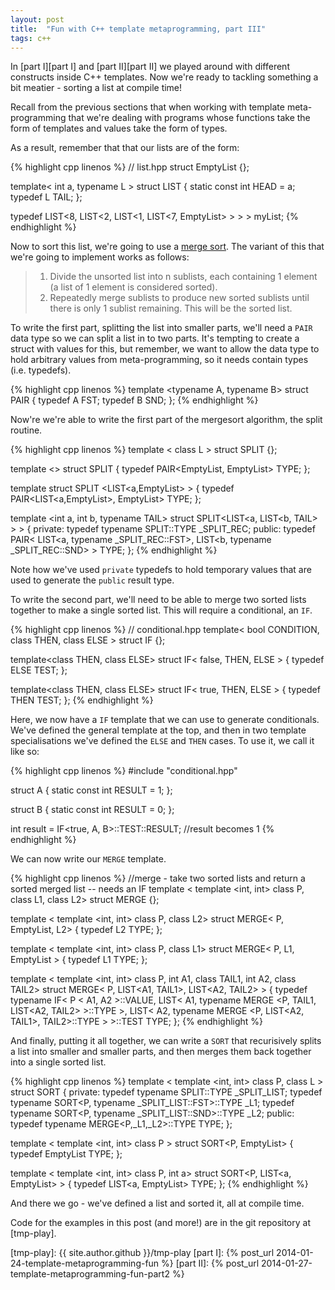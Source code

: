 ```yaml
---
layout: post
title:  "Fun with C++ template metaprogramming, part III"
tags: c++ 
---
```


In [part I][part I] and [part II][part II] we played around with different constructs inside C++ templates. Now we're ready to tackling something a bit meatier - sorting a list at compile time!

Recall from the previous sections that when working with template meta-programming that we're dealing with programs whose functions take the form of templates and values take the form of types. 

As a result, remember that that our lists are of the form:

{% highlight cpp linenos %}
// list.hpp
struct EmptyList {};

template< int a, typename L > struct LIST {
	static const int HEAD = a;
	typedef L TAIL;
};

typedef LIST<8, LIST<2, LIST<1, LIST<7, EmptyList> > > > myList;
{% endhighlight %}

Now to sort this list, we're going to use a [merge sort][merge sort]. The variant of this that we're going to implement works as follows:

> 1. Divide the unsorted list into n sublists, each containing 1 element (a list of 1 element is considered sorted).
> 2. Repeatedly merge sublists to produce new sorted sublists until there is only 1 sublist remaining. This will be the sorted list.

To write the first part, splitting the list into smaller parts, we'll need a `PAIR` data type so we can split a list in to two parts. It's tempting to create a struct with values for this, but remember, we want to allow the data type to hold arbitrary values from meta-programming, so it needs contain types (i.e. typedefs).

{% highlight cpp linenos %}
template <typename A, typename B> struct PAIR {
	typedef A FST;
	typedef B SND;
};
{% endhighlight %}

Now're we're able to write the first part of the mergesort algorithm, the split routine.

{% highlight cpp linenos %}
template < class L > struct SPLIT {};

template <> struct SPLIT <EmptyList> {
	typedef PAIR<EmptyList, EmptyList> TYPE;
};

template <int a> struct SPLIT <LIST<a,EmptyList> > {
	typedef PAIR<LIST<a,EmptyList>, EmptyList> TYPE;
};

template <int a, int b, typename TAIL> 
struct SPLIT<LIST<a, LIST<b, TAIL> > > {
private:
	typedef typename SPLIT<TAIL>::TYPE _SPLIT_REC;
public:
	typedef PAIR<
		 LIST<a, typename _SPLIT_REC::FST>, 
		 LIST<b, typename _SPLIT_REC::SND>
		 > TYPE;
};
{% endhighlight %}

Note how we've used `private` typedefs to hold temporary values that are used to generate the `public` result type. 

To write the second part, we'll need to be able to merge two sorted lists together to make a single sorted list. This will require a conditional, an `IF`.

{% highlight cpp linenos %}
// conditional.hpp
template< bool CONDITION, class THEN, class ELSE > struct IF {};

template<class THEN, class ELSE> struct IF< false, THEN, ELSE > {
	typedef ELSE TEST;
};

template<class THEN, class ELSE> struct IF< true, THEN, ELSE > {
	typedef THEN TEST;
};
{% endhighlight %}

Here, we now have a `IF` template that we can use to generate conditionals. We've defined the general template at the top, and then in two 
template specialisations we've defined the `ELSE` and `THEN` cases. To use it, we call it like so:

{% highlight cpp linenos %}
#include "conditional.hpp"

struct A {
	static const int RESULT = 1;
};

struct B {
	static const int RESULT = 0;
};

int result = IF<true, A, B>::TEST::RESULT;
//result becomes 1
{% endhighlight %}

We can now write our `MERGE` template.

{% highlight cpp linenos %}
//merge - take two sorted lists and return a sorted merged list -- needs an IF
template < template <int, int> class P, class L1, class L2> struct MERGE {};

template < template <int, int> class P, class L2> 
struct MERGE< P, EmptyList, L2> {
	typedef L2 TYPE;
};

template < template <int, int> class P, class L1> 
struct MERGE< P, L1, EmptyList > {
	typedef L1 TYPE;
};

template < template <int, int> class P, int A1, class TAIL1, int A2, class TAIL2> 
struct MERGE< P, LIST<A1, TAIL1>, LIST<A2, TAIL2> > {
	typedef typename IF< P < A1, A2 >::VALUE, 
		LIST< A1, typename MERGE <P, TAIL1, LIST<A2, TAIL2> >::TYPE >, 
		LIST< A2, typename MERGE <P, LIST<A2, TAIL1>, TAIL2>::TYPE > 
		>::TEST TYPE;
};
{% endhighlight %}

And finally, putting it all together, we can write a `SORT` that recurisively splits a list into smaller and smaller parts, and then merges them back together into a single sorted list.

{% highlight cpp linenos %}
template < template <int, int> class P, class L >
struct SORT {
private:
	typedef typename SPLIT<L>::TYPE _SPLIT_LIST;
	typedef typename SORT<P, typename _SPLIT_LIST::FST>::TYPE _L1;
	typedef typename SORT<P, typename _SPLIT_LIST::SND>::TYPE _L2;
public:
	typedef typename MERGE<P,_L1,_L2>::TYPE TYPE;
};

template < template <int, int> class P > struct SORT<P, EmptyList> {
	typedef EmptyList TYPE;
};

template < template <int, int> class P, int a> 
struct SORT<P, LIST<a, EmptyList> > {
	typedef LIST<a, EmptyList> TYPE;
};
{% endhighlight %}

And there we go - we've defined a list and sorted it, all at compile time. 

Code for the examples in this post (and more!) are in the git repository at [tmp-play].

[merge sort]: http://en.wikipedia.org/wiki/Merge_sort
[tmp-play]: {{ site.author.github }}/tmp-play
[part I]: {% post_url 2014-01-24-template-metaprogramming-fun %}
[part II]: {% post_url 2014-01-27-template-metaprogramming-fun-part2 %}
